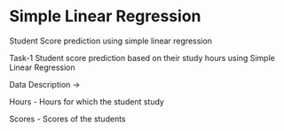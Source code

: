 # Simple Linear Regression
Student Score prediction using simple linear regression

Task-1
Student score prediction based on their study hours using Simple Linear Regression

Data Description ->

Hours - Hours for which the student study

Scores - Scores of the students
